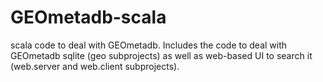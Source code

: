 # GEOmetadb-scala
scala code to deal with GEOmetadb.
Includes the code to deal with GEOmetadb sqlite (geo subprojects) as well as web-based UI to search it (web.server and web.client subprojects).
